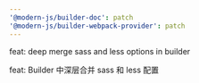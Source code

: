 ```yaml
---
'@modern-js/builder-doc': patch
'@modern-js/builder-webpack-provider': patch
---
```


feat: deep merge sass and less options in builder

feat: Builder 中深层合并 sass 和 less 配置
